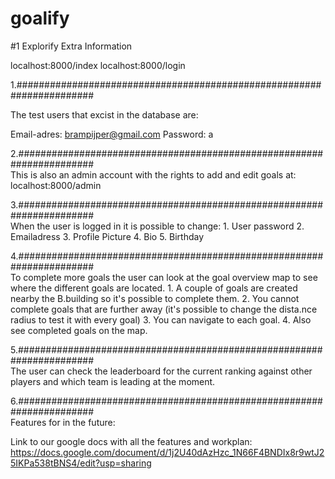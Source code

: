 # goalify

#1 Explorify Extra Information

localhost:8000/index
localhost:8000/login


1.######################################################################<br>

The test users that excist in the database are:

Email-adres: 	brampijper@gmail.com
Password: 	a


2.######################################################################<br>
This is also an admin account with the rights to add and edit goals at:
localhost:8000/admin


3.######################################################################<br>
When the user is logged in it is possible to change:
	1. User password
	2. Emailadress
	3. Profile Picture
	4. Bio
	5. Birthday


4.######################################################################<br>
To complete more goals the user can look at the goal overview map to see where
the different goals are located. 
	1. A couple of goals are created nearby the B.building so it's
	possible to complete them.
	2. You cannot complete goals that are further away
	(it's possible to change the dista.nce radius to test it with every goal)
	3. You can navigate to each goal.
	4. Also see completed goals on the map.


5.######################################################################<br>
The user can check the leaderboard for the current ranking against other players
and which team is leading at the moment. 


6.######################################################################<br>
Features for in the future:

Link to our google docs with all the features and workplan: 
https://docs.google.com/document/d/1j2U40dAzHzc_1N66F4BNDIx8r9wtJ25IKPa538tBNS4/edit?usp=sharing



